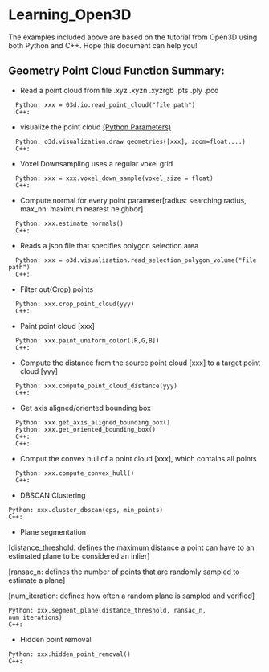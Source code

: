 # Learning_Open3D
The examples included above are based on the tutorial from Open3D using both Python and C++. Hope this document can help you! 

## Geometry Point Cloud Function Summary:
  - Read a point cloud from file  .xyz  .xyzn  .xyzrgb   .pts   .ply   .pcd 
  ```
    Python: xxx = 03d.io.read_point_cloud("file path") 
    C++: 
  ```
  - visualize the point cloud
    [(Python Parameters)](http://www.open3d.org/docs/release/python_api/open3d.visualization.draw_geometries.html)
  ```
    Python: o3d.visualization.draw_geometries([xxx], zoom=float....)
    C++:
  ```
  - Voxel Downsampling uses a regular voxel grid
  ```
    Python: xxx = xxx.voxel_down_sample(voxel_size = float)
    C++: 
  ```
  - Compute normal for every point parameter[radius: searching radius, max_nn: maximum nearest neighbor]
  ```
    Python: xxx.estimate_normals()
    C++: 
  ```
  - Reads a json file that specifies polygon selection area
  ```
    Python: xxx = o3d.visualization.read_selection_polygon_volume("file path")
    C++: 
  ```
  - Filter out(Crop) points
  ```
    Python: xxx.crop_point_cloud(yyy)
    C++: 
  ```
  - Paint point cloud [xxx]
  ```
    Python: xxx.paint_uniform_color([R,G,B])
    C++: 
  ```
  - Compute the distance from the source point cloud [xxx] to a target point cloud [yyy]
  ```
    Python: xxx.compute_point_cloud_distance(yyy)
    C++: 
  ```
  - Get axis aligned/oriented bounding box
  ```
    Python: xxx.get_axis_aligned_bounding_box()
    Python: xxx.get_oriented_bounding_box()
    C++: 
    C++:
  ```
  - Comput the convex hull of a point cloud [xxx], which contains all points
  ```
    Python: xxx.compute_convex_hull()
    C++: 
  ```
  - DBSCAN Clustering
  ```
  Python: xxx.cluster_dbscan(eps, min_points)
  C++: 
  ```
  - Plane segmentation
   
   [distance_threshold: defines the maximum distance a point can have to an estimated plane to be considered an inlier]

   [ransac_n: defines the number of points that are randomly sampled to estimate a plane]
   
   [num_iteration: defines how often a random plane is sampled and verified]
  ```
  Python: xxx.segment_plane(distance_threshold, ransac_n, num_iterations)
  C++:
  ```
  - Hidden point removal
  ```
  Python: xxx.hidden_point_removal()
  C++:
  ```